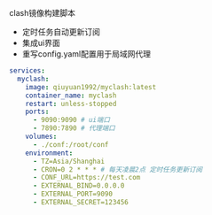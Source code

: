 clash镜像构建脚本

- 定时任务自动更新订阅
- 集成ui界面
- 重写config.yaml配置用于局域网代理


```yaml
services:
  myclash:
    image: qiuyuan1992/myclash:latest
    container_name: myclash
    restart: unless-stopped
    ports:
      - 9090:9090 # ui端口
      - 7890:7890 # 代理端口
    volumes:
      - ./conf:/root/conf
    environment:
      - TZ=Asia/Shanghai
      - CRON=0 2 * * * # 每天凌晨2点 定时任务更新订阅
      - CONF_URL=https://test.com
      - EXTERNAL_BIND=0.0.0.0
      - EXTERNAL_PORT=9090
      - EXTERNAL_SECRET=123456

```


